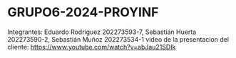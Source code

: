 # GRUPO6-2024-PROYINF
Integrantes: Eduardo Rodriguez 202273593-7, Sebastián Huerta 202273590-2, Sebastián Muñoz 202273534-1
video de la presentacion del cliente: https://www.youtube.com/watch?v=abJau21SDIk
